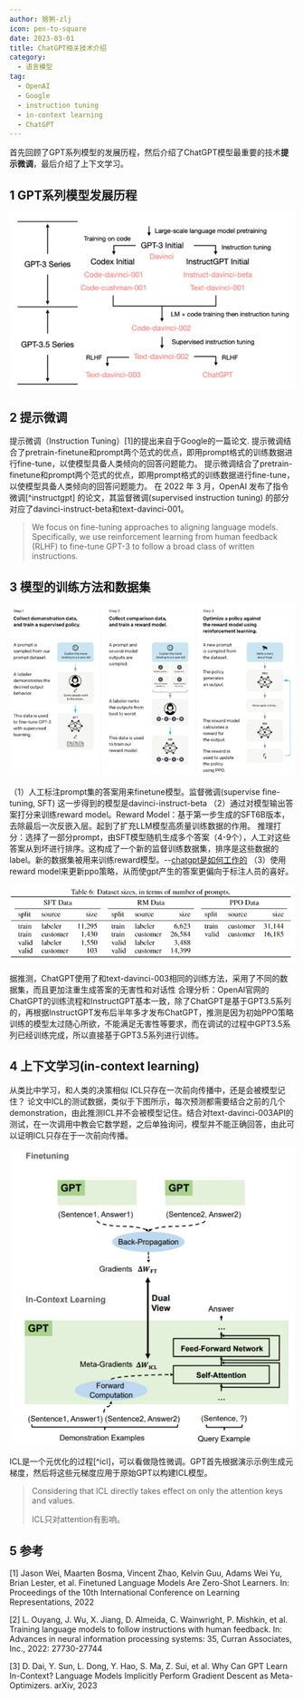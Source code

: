```yaml
---
author: 猞猁-zlj
icon: pen-to-square
date: 2023-03-01
title: ChatGPT相关技术介绍
category:
  - 语言模型
tag:
  - OpenAI
  - Google
  - instruction tuning
  - in-context learning
  - ChatGPT
---
```


首先回顾了GPT系列模型的发展历程，然后介绍了ChatGPT模型最重要的技术**提示微调**，最后介绍了上下文学习。

<!-- more -->

## 1 GPT系列模型发展历程

![图1 GPT系列模型树](/assets/images/llm/chatgpt1.png "图1 gpt系列模型树")



## 2 提示微调

提示微调（Instruction Tuning）[1]的提出来自于Google的一篇论文. 提示微调结合了pretrain-finetune和prompt两个范式的优点，即用prompt格式的训练数据进行fine-tune，以使模型具备人类倾向的回答问题能力。
提示微调结合了pretrain-finetune和prompt两个范式的优点，即用prompt格式的训练数据进行fine-tune，以使模型具备人类倾向的回答问题能力。
在 2022 年 3 月，OpenAI 发布了指令微调[^instructgpt] 的论文，其监督微调(supervised instruction tuning) 的部分对应了davinci-instruct-beta和text-davinci-001。
> We focus on fine-tuning approaches to aligning language models. Specifically, we use reinforcement learning from human feedback (RLHF) to fine-tune GPT-3 to follow a broad class of written instructions.
## 3 模型的训练方法和数据集

![图2 模型训练步骤](/assets/images/llm/chatgpt2.png "图2 模型训练步骤")

（1）人工标注prompt集的答案用来finetune模型。监督微调(supervise fine-tuning, SFT)
这一步得到的模型是davinci-instruct-beta
（2）通过对模型输出答案打分来训练reward model。Reward Model：基于第一步生成的SFT6B版本，去除最后一次反嵌入层。起到了扩充LLM模型高质量训练数据的作用。
	推理打分：选择了一部分prompt，由SFT模型随机生成多个答案（4-9个），人工对这些答案从到坏进行排序。这构成了一个新的监督训练数据集，排序是这些数据的label。新的数据集被用来训练reward模型。--[chatgpt是如何工作的](https://www.assemblyai.com/blog/how-chatgpt-actually-works/)
（3）使用reward model来更新ppo策略，从而使gpt产生的答案更偏向于标注人员的喜好。

![图3 instructgpt的训练数据构成](/assets/images/llm/chatgpt3.png "图3 instructgpt的训练数据构成")

据推测，ChatGPT使用了和text-davinci-003相同的训练方法，采用了不同的数据集，而且更加注重生成答案的无害性和对话性
合理分析：OpenAI官网的ChatGPT的训练流程和InstructGPT基本一致，除了ChatGPT是基于GPT3.5系列的，再根据InstructGPT发布后半年多才发布ChatGPT，推测是因为初始PPO策略训练的模型太过随心所欲，不能满足无害性等要求，而在调试的过程中GPT3.5系列已经训练完成，所以直接基于GPT3.5系列进行训练。
## 4 上下文学习(in-context learning)
从类比中学习，和人类的决策相似
ICL只存在一次前向传播中，还是会被模型记住？
论文中ICL的测试数据，类似于下图所示，每次预测都需要结合之前的几个demonstration，由此推测ICL并不会被模型记住。结合对text-davinci-003API的测试，在一次调用中教会它数学题，之后单独询问，模型并不能正确回答，由此可以证明ICL只存在于一次前向传播。

![图4 上下文学习和微调的区别](/assets/images/llm/chatgpt4.png "图4 上下文学习和微调的区别")

ICL是一个元优化的过程[^icl]，可以看做隐性微调。GPT首先根据演示示例生成元梯度，然后将这些元梯度应用于原始GPT以构建ICL模型。

> Considering that ICL directly takes effect on only the attention keys and values. 
>
> ICL只对attention有影响。

## 5 参考
[1] Jason Wei, Maarten Bosma, Vincent Zhao, Kelvin Guu, Adams Wei Yu, Brian Lester, et al. Finetuned Language Models Are Zero-Shot Learners. In: Proceedings of the 10th International Conference on Learning Representations, 2022

[2]	L. Ouyang, J. Wu, X. Jiang, D. Almeida, C. Wainwright, P. Mishkin, et al. Training language models to follow instructions with human feedback. In: Advances in neural information processing systems: 35, Curran Associates, Inc., 2022: 27730-27744


[3] D. Dai, Y. Sun, L. Dong, Y. Hao, S. Ma, Z. Sui, et al. Why Can GPT Learn In-Context? Language Models Implicitly Perform Gradient Descent as Meta-Optimizers. arXiv, 2023
